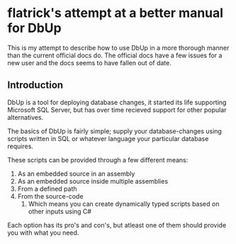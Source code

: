 # flatrick's attempt at a better manual for DbUp

This is my attempt to describe how to use DbUp in a more thorough manner than the current official docs do.
The official docs have a few issues for a new user and the docs seems to have fallen out of date.

## Introduction

DbUp is a tool for deploying database changes, it started its life supporting Microsoft SQL Server, 
but has over time recieved support for other popular alternatives.

The basics of DbUp is fairly simple; supply your database-changes using scripts written in SQL or whatever language your particular database requires.

These scripts can be provided through a few different means:

1. As an embedded source in an assembly
2. As an embedded source inside multiple assemblies
3. From a defined path
4. From the source-code
   1. Which means you can create dynamically typed scripts based on other inputs using C#

Each option has its pro's and con's, but atleast one of them should provide you with what you need.
